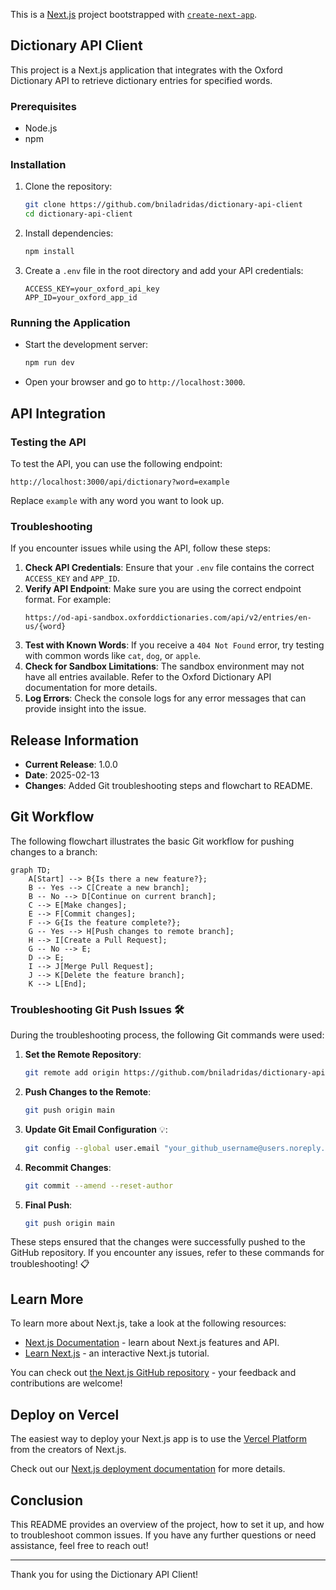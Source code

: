 This is a [Next.js](https://nextjs.org) project bootstrapped with [`create-next-app`](https://nextjs.org/docs/app/api-reference/cli/create-next-app).

## Dictionary API Client

This project is a Next.js application that integrates with the Oxford Dictionary API to retrieve dictionary entries for specified words.

### Prerequisites
- Node.js
- npm

### Installation
1. Clone the repository:
   ```bash
   git clone https://github.com/bniladridas/dictionary-api-client
   cd dictionary-api-client
   ```
2. Install dependencies:
   ```bash
   npm install
   ```
3. Create a `.env` file in the root directory and add your API credentials:
   ```
   ACCESS_KEY=your_oxford_api_key
   APP_ID=your_oxford_app_id
   ```

### Running the Application
- Start the development server:
   ```bash
   npm run dev
   ```
- Open your browser and go to `http://localhost:3000`.

## API Integration

### Testing the API
To test the API, you can use the following endpoint:
```
http://localhost:3000/api/dictionary?word=example
```
Replace `example` with any word you want to look up.

### Troubleshooting
If you encounter issues while using the API, follow these steps:
1. **Check API Credentials**: Ensure that your `.env` file contains the correct `ACCESS_KEY` and `APP_ID`.
2. **Verify API Endpoint**: Make sure you are using the correct endpoint format. For example:
   ```
   https://od-api-sandbox.oxforddictionaries.com/api/v2/entries/en-us/{word}
   ```
3. **Test with Known Words**: If you receive a `404 Not Found` error, try testing with common words like `cat`, `dog`, or `apple`.
4. **Check for Sandbox Limitations**: The sandbox environment may not have all entries available. Refer to the Oxford Dictionary API documentation for more details.
5. **Log Errors**: Check the console logs for any error messages that can provide insight into the issue.

## Release Information

- **Current Release**: 1.0.0
- **Date**: 2025-02-13
- **Changes**: Added Git troubleshooting steps and flowchart to README.

## Git Workflow

The following flowchart illustrates the basic Git workflow for pushing changes to a branch:

```mermaid
graph TD;
    A[Start] --> B{Is there a new feature?};
    B -- Yes --> C[Create a new branch];
    B -- No --> D[Continue on current branch];
    C --> E[Make changes];
    E --> F[Commit changes];
    F --> G{Is the feature complete?};
    G -- Yes --> H[Push changes to remote branch];
    H --> I[Create a Pull Request];
    G -- No --> E;
    D --> E;
    I --> J[Merge Pull Request];
    J --> K[Delete the feature branch];
    K --> L[End];
```

### Troubleshooting Git Push Issues 🛠️
During the troubleshooting process, the following Git commands were used:
1. **Set the Remote Repository**:
   ```bash
   git remote add origin https://github.com/bniladridas/dictionary-api-client.git
   ```
2. **Push Changes to the Remote**:
   ```bash
   git push origin main
   ```
3. **Update Git Email Configuration** 💡:
   ```bash
   git config --global user.email "your_github_username@users.noreply.github.com"
   ```
4. **Recommit Changes**:
   ```bash
   git commit --amend --reset-author
   ```
5. **Final Push**:
   ```bash
   git push origin main
   ```

These steps ensured that the changes were successfully pushed to the GitHub repository. If you encounter any issues, refer to these commands for troubleshooting! 📋

## Learn More

To learn more about Next.js, take a look at the following resources:

- [Next.js Documentation](https://nextjs.org/docs) - learn about Next.js features and API.
- [Learn Next.js](https://nextjs.org/learn) - an interactive Next.js tutorial.

You can check out [the Next.js GitHub repository](https://github.com/vercel/next.js) - your feedback and contributions are welcome!

## Deploy on Vercel

The easiest way to deploy your Next.js app is to use the [Vercel Platform](https://vercel.com/new?utm_medium=default-template&filter=next.js&utm_source=create-next-app&utm_campaign=create-next-app-readme) from the creators of Next.js.

Check out our [Next.js deployment documentation](https://nextjs.org/docs/app/building-your-application/deploying) for more details.

## Conclusion

This README provides an overview of the project, how to set it up, and how to troubleshoot common issues. If you have any further questions or need assistance, feel free to reach out!

---

Thank you for using the Dictionary API Client!
